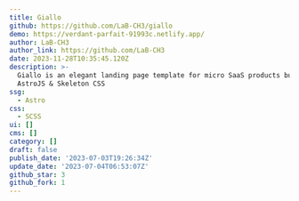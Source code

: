 ```yaml
---
title: Giallo
github: https://github.com/LaB-CH3/giallo
demo: https://verdant-parfait-91993c.netlify.app/
author: LaB-CH3
author_link: https://github.com/LaB-CH3
date: 2023-11-28T10:35:45.120Z
description: >-
  Giallo is an elegant landing page template for micro SaaS products built with
  AstroJS & Skeleton CSS
ssg:
  - Astro
css:
  - SCSS
ui: []
cms: []
category: []
draft: false
publish_date: '2023-07-03T19:26:34Z'
update_date: '2023-07-04T06:53:07Z'
github_star: 3
github_fork: 1
---
```

